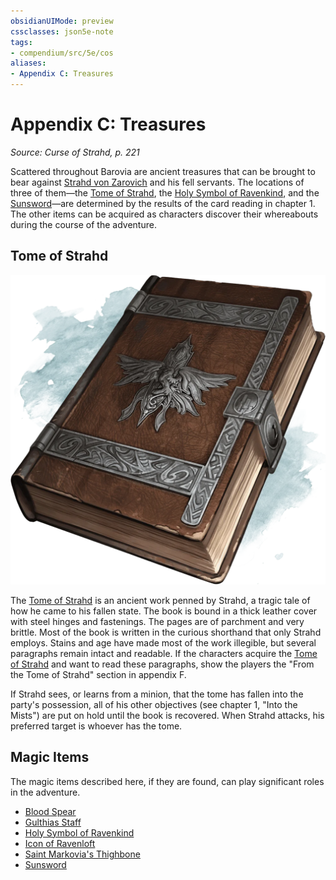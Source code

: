 ```yaml
---
obsidianUIMode: preview
cssclasses: json5e-note
tags:
- compendium/src/5e/cos
aliases:
- Appendix C: Treasures
---
```

# Appendix C: Treasures
*Source: Curse of Strahd, p. 221* 

Scattered throughout Barovia are ancient treasures that can be brought to bear against [Strahd von Zarovich](NPCs/NPC%20Files/npc/NPC%20Stats/strahd-von-zarovich-cos.md) and his fell servants. The locations of three of them—the [Tome of Strahd](/3-Mechanics/CLI/items/tome-of-strahd-cos.md), the [Holy Symbol of Ravenkind](/3-Mechanics/CLI/items/holy-symbol-of-ravenkind-cos.md), and the [Sunsword](/3-Mechanics/CLI/items/sunsword-cos.md)—are determined by the results of the card reading in chapter 1. The other items can be acquired as characters discover their whereabouts during the course of the adventure.

## Tome of Strahd

![](/3-Mechanics/CLI/adventures/curse-of-strahd/img/136-cos18-01.webp#center)

The [Tome of Strahd](/3-Mechanics/CLI/items/tome-of-strahd-cos.md) is an ancient work penned by Strahd, a tragic tale of how he came to his fallen state. The book is bound in a thick leather cover with steel hinges and fastenings. The pages are of parchment and very brittle. Most of the book is written in the curious shorthand that only Strahd employs. Stains and age have made most of the work illegible, but several paragraphs remain intact and readable. If the characters acquire the [Tome of Strahd](/3-Mechanics/CLI/items/tome-of-strahd-cos.md) and want to read these paragraphs, show the players the "From the Tome of Strahd" section in appendix F.

If Strahd sees, or learns from a minion, that the tome has fallen into the party's possession, all of his other objectives (see chapter 1, "Into the Mists") are put on hold until the book is recovered. When Strahd attacks, his preferred target is whoever has the tome.

## Magic Items

The magic items described here, if they are found, can play significant roles in the adventure.

- [Blood Spear](/3-Mechanics/CLI/items/blood-spear-cos.md)  
- [Gulthias Staff](/3-Mechanics/CLI/items/gulthias-staff-cos.md)  
- [Holy Symbol of Ravenkind](/3-Mechanics/CLI/items/holy-symbol-of-ravenkind-cos.md)  
- [Icon of Ravenloft](/3-Mechanics/CLI/items/icon-of-ravenloft-cos.md)  
- [Saint Markovia's Thighbone](/3-Mechanics/CLI/items/saint-markovias-thighbone-cos.md)  
- [Sunsword](/3-Mechanics/CLI/items/sunsword-cos.md)